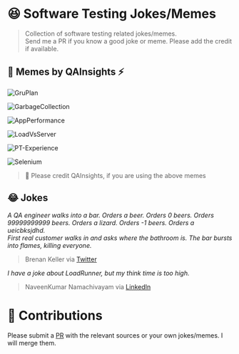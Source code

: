 # 😆 Software Testing Jokes/Memes

> Collection of software testing related jokes/memes.  
> Send me a PR if you know a good joke or meme. Please add the credit if available.


## 🎨 Memes by QAInsights ⚡


![GruPlan](./memes/GruPlan.jpg)  

![GarbageCollection](./memes/GarbageCollection.jpg)  

![AppPerformance](./memes/AppPerformance.jpg)  

![LoadVsServer](./memes/LoadVsServer.jpg)  

![PT-Experience](./memes/PT-Experience.jpg)  

![Selenium](./memes/Selenium.jpg)  


> 🙏 Please credit QAInsights, if you are using the above memes


## 😂 Jokes

*A QA engineer walks into a bar. Orders a beer. Orders 0 beers. Orders 99999999999 beers. Orders a lizard. Orders -1 beers. Orders a ueicbksjdhd.  
First real customer walks in and asks where the bathroom is. The bar bursts into flames, killing everyone.*

> <p align="left">Brenan Keller via <a href="https://twitter.com/brenankeller/status/1068615953989087232?lang=en">Twitter</a></p>

*I have a joke about LoadRunner, but my think time is too high.*  
> <p align="left">NaveenKumar Namachivayam via <a href="https://www.linkedin.com/posts/naveenkumarn_loadrunner-performancetesting-activity-6696591926348582912-Mu1K/">LinkedIn</a></p>


# 🙏 Contributions

Please submit a [PR](https://github.com/QAInsights/Testing-Jokes-Memes/pulls) with the relevant sources or your own jokes/memes. I will merge them.
